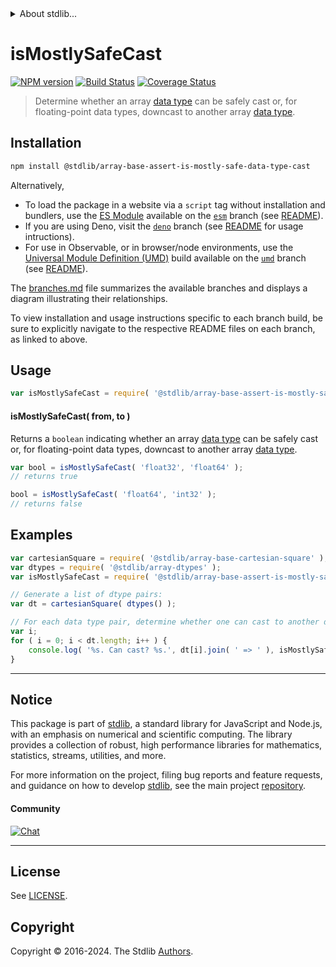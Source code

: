 <!--

@license Apache-2.0

Copyright (c) 2024 The Stdlib Authors.

Licensed under the Apache License, Version 2.0 (the "License");
you may not use this file except in compliance with the License.
You may obtain a copy of the License at

   http://www.apache.org/licenses/LICENSE-2.0

Unless required by applicable law or agreed to in writing, software
distributed under the License is distributed on an "AS IS" BASIS,
WITHOUT WARRANTIES OR CONDITIONS OF ANY KIND, either express or implied.
See the License for the specific language governing permissions and
limitations under the License.

-->


<details>
  <summary>
    About stdlib...
  </summary>
  <p>We believe in a future in which the web is a preferred environment for numerical computation. To help realize this future, we've built stdlib. stdlib is a standard library, with an emphasis on numerical and scientific computation, written in JavaScript (and C) for execution in browsers and in Node.js.</p>
  <p>The library is fully decomposable, being architected in such a way that you can swap out and mix and match APIs and functionality to cater to your exact preferences and use cases.</p>
  <p>When you use stdlib, you can be absolutely certain that you are using the most thorough, rigorous, well-written, studied, documented, tested, measured, and high-quality code out there.</p>
  <p>To join us in bringing numerical computing to the web, get started by checking us out on <a href="https://github.com/stdlib-js/stdlib">GitHub</a>, and please consider <a href="https://opencollective.com/stdlib">financially supporting stdlib</a>. We greatly appreciate your continued support!</p>
</details>

# isMostlySafeCast

[![NPM version][npm-image]][npm-url] [![Build Status][test-image]][test-url] [![Coverage Status][coverage-image]][coverage-url] <!-- [![dependencies][dependencies-image]][dependencies-url] -->

> Determine whether an array [data type][@stdlib/array/dtypes] can be safely cast or, for floating-point data types, downcast to another array [data type][@stdlib/array/dtypes].

<!-- Section to include introductory text. Make sure to keep an empty line after the intro `section` element and another before the `/section` close. -->

<section class="intro">

</section>

<!-- /.intro -->

<!-- Package usage documentation. -->

<section class="installation">

## Installation

```bash
npm install @stdlib/array-base-assert-is-mostly-safe-data-type-cast
```

Alternatively,

-   To load the package in a website via a `script` tag without installation and bundlers, use the [ES Module][es-module] available on the [`esm`][esm-url] branch (see [README][esm-readme]).
-   If you are using Deno, visit the [`deno`][deno-url] branch (see [README][deno-readme] for usage intructions).
-   For use in Observable, or in browser/node environments, use the [Universal Module Definition (UMD)][umd] build available on the [`umd`][umd-url] branch (see [README][umd-readme]).

The [branches.md][branches-url] file summarizes the available branches and displays a diagram illustrating their relationships.

To view installation and usage instructions specific to each branch build, be sure to explicitly navigate to the respective README files on each branch, as linked to above.

</section>

<section class="usage">

## Usage

```javascript
var isMostlySafeCast = require( '@stdlib/array-base-assert-is-mostly-safe-data-type-cast' );
```

#### isMostlySafeCast( from, to )

Returns a `boolean` indicating whether an array [data type][@stdlib/array/dtypes] can be safely cast or, for floating-point data types, downcast to another array [data type][@stdlib/array/dtypes].

```javascript
var bool = isMostlySafeCast( 'float32', 'float64' );
// returns true

bool = isMostlySafeCast( 'float64', 'int32' );
// returns false
```

</section>

<!-- /.usage -->

<!-- Package usage notes. Make sure to keep an empty line after the `section` element and another before the `/section` close. -->

<section class="notes">

</section>

<!-- /.notes -->

<!-- Package usage examples. -->

<section class="examples">

## Examples

<!-- eslint no-undef: "error" -->

```javascript
var cartesianSquare = require( '@stdlib/array-base-cartesian-square' );
var dtypes = require( '@stdlib/array-dtypes' );
var isMostlySafeCast = require( '@stdlib/array-base-assert-is-mostly-safe-data-type-cast' );

// Generate a list of dtype pairs:
var dt = cartesianSquare( dtypes() );

// For each data type pair, determine whether one can cast to another data type...
var i;
for ( i = 0; i < dt.length; i++ ) {
    console.log( '%s. Can cast? %s.', dt[i].join( ' => ' ), isMostlySafeCast.apply( null, dt[i] ) );
}
```

</section>

<!-- /.examples -->

<!-- Section to include cited references. If references are included, add a horizontal rule *before* the section. Make sure to keep an empty line after the `section` element and another before the `/section` close. -->

<section class="references">

</section>

<!-- /.references -->

<!-- Section for related `stdlib` packages. Do not manually edit this section, as it is automatically populated. -->

<section class="related">

</section>

<!-- /.related -->

<!-- Section for all links. Make sure to keep an empty line after the `section` element and another before the `/section` close. -->


<section class="main-repo" >

* * *

## Notice

This package is part of [stdlib][stdlib], a standard library for JavaScript and Node.js, with an emphasis on numerical and scientific computing. The library provides a collection of robust, high performance libraries for mathematics, statistics, streams, utilities, and more.

For more information on the project, filing bug reports and feature requests, and guidance on how to develop [stdlib][stdlib], see the main project [repository][stdlib].

#### Community

[![Chat][chat-image]][chat-url]

---

## License

See [LICENSE][stdlib-license].


## Copyright

Copyright &copy; 2016-2024. The Stdlib [Authors][stdlib-authors].

</section>

<!-- /.stdlib -->

<!-- Section for all links. Make sure to keep an empty line after the `section` element and another before the `/section` close. -->

<section class="links">

[npm-image]: http://img.shields.io/npm/v/@stdlib/array-base-assert-is-mostly-safe-data-type-cast.svg
[npm-url]: https://npmjs.org/package/@stdlib/array-base-assert-is-mostly-safe-data-type-cast

[test-image]: https://github.com/stdlib-js/array-base-assert-is-mostly-safe-data-type-cast/actions/workflows/test.yml/badge.svg?branch=v0.1.0
[test-url]: https://github.com/stdlib-js/array-base-assert-is-mostly-safe-data-type-cast/actions/workflows/test.yml?query=branch:v0.1.0

[coverage-image]: https://img.shields.io/codecov/c/github/stdlib-js/array-base-assert-is-mostly-safe-data-type-cast/main.svg
[coverage-url]: https://codecov.io/github/stdlib-js/array-base-assert-is-mostly-safe-data-type-cast?branch=main

<!--

[dependencies-image]: https://img.shields.io/david/stdlib-js/array-base-assert-is-mostly-safe-data-type-cast.svg
[dependencies-url]: https://david-dm.org/stdlib-js/array-base-assert-is-mostly-safe-data-type-cast/main

-->

[chat-image]: https://img.shields.io/gitter/room/stdlib-js/stdlib.svg
[chat-url]: https://app.gitter.im/#/room/#stdlib-js_stdlib:gitter.im

[stdlib]: https://github.com/stdlib-js/stdlib

[stdlib-authors]: https://github.com/stdlib-js/stdlib/graphs/contributors

[umd]: https://github.com/umdjs/umd
[es-module]: https://developer.mozilla.org/en-US/docs/Web/JavaScript/Guide/Modules

[deno-url]: https://github.com/stdlib-js/array-base-assert-is-mostly-safe-data-type-cast/tree/deno
[deno-readme]: https://github.com/stdlib-js/array-base-assert-is-mostly-safe-data-type-cast/blob/deno/README.md
[umd-url]: https://github.com/stdlib-js/array-base-assert-is-mostly-safe-data-type-cast/tree/umd
[umd-readme]: https://github.com/stdlib-js/array-base-assert-is-mostly-safe-data-type-cast/blob/umd/README.md
[esm-url]: https://github.com/stdlib-js/array-base-assert-is-mostly-safe-data-type-cast/tree/esm
[esm-readme]: https://github.com/stdlib-js/array-base-assert-is-mostly-safe-data-type-cast/blob/esm/README.md
[branches-url]: https://github.com/stdlib-js/array-base-assert-is-mostly-safe-data-type-cast/blob/main/branches.md

[stdlib-license]: https://raw.githubusercontent.com/stdlib-js/array-base-assert-is-mostly-safe-data-type-cast/main/LICENSE

[@stdlib/array/dtypes]: https://github.com/stdlib-js/array-dtypes

</section>

<!-- /.links -->
